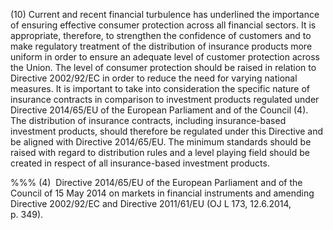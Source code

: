 (10) Current and recent financial turbulence has underlined the importance of ensuring effective consumer protection across all financial sectors. It is appropriate, therefore, to strengthen the confidence of customers and to make regulatory treatment of the distribution of insurance products more uniform in order to ensure an adequate level of customer protection across the Union. The level of consumer protection should be raised in relation to Directive 2002/92/EC in order to reduce the need for varying national measures. It is important to take into consideration the specific nature of insurance contracts in comparison to investment products regulated under Directive 2014/65/EU of the European Parliament and of the Council (4). The distribution of insurance contracts, including insurance-based investment products, should therefore be regulated under this Directive and be aligned with Directive 2014/65/EU. The minimum standards should be raised with regard to distribution rules and a level playing field should be created in respect of all insurance-based investment products.

%%% (4)  Directive 2014/65/EU of the European Parliament and of the Council of 15 May 2014 on markets in financial instruments and amending Directive 2002/92/EC and Directive 2011/61/EU (OJ L 173, 12.6.2014, p. 349).